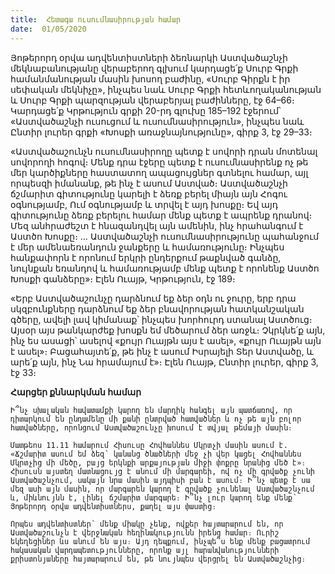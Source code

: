 ```yaml
---
title:  Հետագա ուսումնասիրության համար
date:  01/05/2020
---
```


Յոթերորդ օրվա ադվենտիստների ձեռնարկի Աստվածաշնչի մեկնաբանությանը վերաբերող գլխում կարդացե՛ք Սուրբ Գրքի համանմանության մասին խոսող բաժինը, «Սուրբ Գիրքն է իր սեփական մեկնիչը», ինչպես նաև Սուրբ Գրքի հետևողականության և Սուրբ Գրքի պարզության վերաբերյալ բաժինները, էջ 64–66։ Կարդացե՛ք Կրթություն գրքի 20-րդ գլուխը 185–192 էջերում՝ «Աստվածաշնչի ուսուցում և ուսումնասիրություն», ինչպես նաև Ընտիր լուրեր գրքի «Խոսքի առաջնայնությունը», գիրք 3, էջ 29–33։

«Աստվածաշունչն ուսումնասիրողը պետք է սովորի դրան մոտենալ սովորողի հոգով։ Մենք դրա էջերը պետք է ուսումնասիրենք ոչ թե մեր կարծիքները հաստատող ապացույցներ գտնելու համար, այլ որպեսզի իմանանք, թե ինչ է ասում Աստված։ Աստվածաշնչի ճշմարիտ գիտությունը կարելի է ձեռք բերել միայն այն Հոգու օգնությամբ, Ում օգնությամբ և տրվել է այդ խոսքը։ Եվ այդ գիտությունը ձեռք բերելու համար մենք պետք է ապրենք դրանով։ Մեզ անհրաժեշտ է հնազանդվել այն ամենին, ինչ հրահանգում է Աստծո Խոսքը։ … Աստվածաշնչի ուսումնասիրությունը պահանջում է մեր ամենաեռանդուն ջանքերը և համառությունը։ Ինչպես հանքափորն է որոնում երկրի ընդերքում թաքնված գանձը, նույնքան եռանդով և համառությամբ մենք պետք է որոնենք Աստծո Խոսքի գանձերը»։ Էլեն Ուայթ, Կրթություն, էջ 189։

«Երբ Աստվածաշունչը դարձնում եք ձեր օդն ու ջուրը, երբ դրա սկզբունքները դարձնում եք ձեր բնավորության հատկանշական գծերը, ավելի լավ կիմանաք՝ ինչպես խորհուրդ ստանալ Աստծուց։ Այսօր այս թանկարժեք խոսքն եմ մեծարում ձեր առջև։ Չկրկնե՛ք այն, ինչ ես ասացի՝ ասելով «քույր Ուայթն այս է ասել», «քույր Ուայթն այն է ասել»։ Բացահայտե՛ք, թե ինչ է ասում Իսրայելի Տեր Աստվածը, և արե՛ք այն, ինչ Նա հրամայում է»։ Էլեն Ուայթ, Ընտիր լուրեր, գիրք 3, էջ 33։

**Հարցեր քննարկման համար**

`Ի՞նչ սխալական հավատամքի կարող են մարդիկ հանգել այն պատճառով, որ դիտարկում են ընդամենը մի քանի ընտրված հատվածներ և ոչ թե այն բոլոր հատվածները, որոնցում Աստվածաշունչը խոսում է տվյալ թեմայի մասին։`

`Մատթեոս 11.11 համարում Հիսուսը Հովհաննես Մկրտչի մասին ասում է. «Ճշմարիտ ասում եմ ձեզ՝ կանանց ծնածների մեջ չի վեր կացել Հովհաննես Մկրտչից մի մեծը, բայց երկնքի արքայության միջի փոքրը նրանից մեծ է»։ Հիսուսն այստեղ մատնացույց է անում մի մարգարեի, ով ոչ մի գրվածք չունի Աստվածաշնչում, սակայն նրա մասին այդպիսի բան է ասում։ Ի՞նչ պետք է սա մեզ ասի այն մասին, որ մարգարեն կարող է գրվածք չունենալ Աստվածաշնչում և, միևնույնն է, լինել ճշմարիտ մարգարե։ Ի՞նչ լուր կարող ենք մենք՝ Յոթերորդ օրվա ադվենտիստներս, քաղել այս փաստից։`

`Որպես ադվենտիստներ՝ մենք միակը չենք, ովքեր հայտարարում են, որ Աստվածաշունչն է վերջնական հեղինակությունն իրենց համար։ Ուրիշ եկեղեցիներ ևս անում են այս։ Այդ դեպքում, ինչպե՞ս ենք մենք բացատրում հակասական վարդապետությունները, որոնք այլ հարանվանությունների քրիստոնյաները հայտարարում են, թե նույնպես վերցրել են Աստվածաշնչից։`